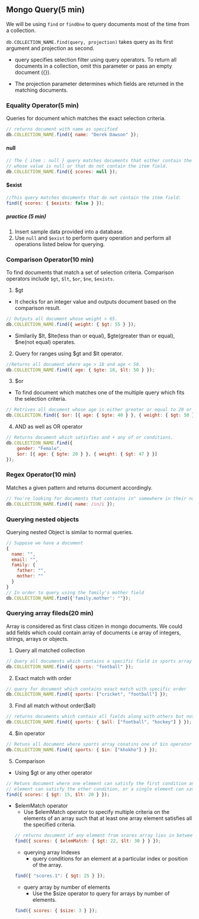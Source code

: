 ## Mongo Query(5 min)

We will be using `find` or `findOne` to query documents most of the time from a collection.

`db.COLLECTION_NAME.find(query, projection)` takes query as its first argument and projection as second.

-   query specifies selection filter using query operators. To return all documents in a collection, omit this parameter or pass an empty document ({}).

-   The projection parameter determines which fields are returned in the matching documents.

### Equality Operator(5 min)

Queries for document which matches the exact selection criteria.

```js
// returns document with name as specified
db.COLLECTION_NAME.find({ name: "Derek Dawson" });
```

#### null

```js
// The { item : null } query matches documents that either contain the item field
// whose value is null or that do not contain the item field.
db.COLLECTION_NAME.find({ scores: null });
```

#### \$exist

```js
//This query matches documents that do not contain the item field:
find({ scores: { $exists: false } });
```

##### practice (5 min)

1. Insert sample data provided into a database.
2. Use `null` and `$exist` to perform query operation and perform all operations listed below for querying.

### Comparison Operator(10 min)

To find documents that match a set of selection criteria.
Comparison operators include `$gt`, `$lt`, `$or`, `$ne`, `$exists`.

1. \$gt

-   It checks for an integer value and outputs document based on the comparison result.

```js
// Outputs all document whose weight > 65.
db.COLLECTION_NAME.find({ weight: { $gt: 55 } });
```

-   Similarily $lt, $lte(less than or equal), $gte(greater than or equal), $ne(not equal) operates.

2. Query for ranges using $gt and $lt operator.

```js
//Returns all document where age > 18 and age < 50.
db.COLLECTION_NAME.find({ age: { $gte: 18, $lt: 50 } });
```

3. \$or

-   To find document which matches one of the multiple query which fits the selection criteria.

```js
// Retrives all document whose age is either greater or equal to 20 or weight above 50.
db.COLLECTION.find({ $or: [{ age: { $gte: 40 } }, { weight: { $gt: 50 } }] });
```

4. AND as well as OR operator

```js
// Returns document which satisfies and + any of or conditions.
db.COLLECTION_NAME.find({
	gender: "Female",
	$or: [{ age: { $gte: 20 } }, { weight: { $gt: 47 } }]
});
```

### Regex Operator(10 min)

Matches a given pattern and returns document accordingly.

```js
// You're looking for documents that contains in" somewhere in their name.
db.COLLECTION_NAME.find({ name: /in/i });
```

### Querying nested objects

Querying nested Object is similar to normal queries.

```js
// Suppose we have a document
{
  name: "",
  email: "",
  family: {
    father: "",
    mother: ""
  }
}
// In order to query using the family's mother field
db.COLLECTION_NAME.find({'family.mother': ""});
```

### Querying array fileds(20 min)

Array is considered as first class citizen in mongo documents. We could add fields which could contain array of documents i.e array of integers, strings, arrays or objects.

1. Query all matched collection

```js
// Query all documents which contains a specific field in sports array
db.COLLECTION_NAME.find({ sports: "football" });
```

2. Exact match with order

```js
// query for document which contains exact match with specific order
db.COLLECTION_NAME.find({ sports: ["cricket", "football"] });
```

3. Find all match without order(\$all)

```js
// returns documents which contain all fields along with others but not in order
db.COLLECTION_NAME.find({ sports: { $all: ["football", "hockey"] } });
```

4. \$in operator

```js
// Retuns all document where sports array conatins one of $in operator fields.
db.COLLECTION_NAME.find({ sports: { $in: ["khokho"] } });
```

5. Comparison

-   Using \$gt or any other operator

```js
// Retuns document where one element can satisfy the first condition and another
// element can satisfy the other condition, or a single element can satisfy both
find({ scores: { $gt: 15, $lt: 20 } });
```

-   \$elemMatch operator
    -   Use \$elemMatch operator to specify multiple criteria on the elements of an array such that at least one array element satisfies all the specified criteria.
    ```js
    // returns document if any element from scores array lies in between 22 and 30
    find({ scores: { $elemMatch: { $gt: 22, $lt: 30 } } });
    ```
    -   querying array Indexes
        -   query conditions for an element at a particular index or position of the array.
    ```js
    find({ "scores.1": { $gt: 25 } });
    ```
    -   query array by number of elements
        -   Use the \$size operator to query for arrays by number of elements.
    ```js
    find({ scores: { $size: 3 } });
    ```
